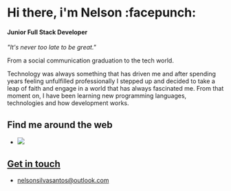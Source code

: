 <h1>Hi there, i'm Nelson :facepunch:</h1>
<h4>Junior Full Stack Developer</h4>


<p><i>"It's never too late to be great."</i></p>
<p>From a social communication graduation to the tech world.</p>
<p>Technology was always something that has driven me and after spending years feeling unfulfilled professionally I stepped up and decided to take a leap of faith and engage in a world that has always fascinated me.
From that moment on, I have been learning new programming languages, technologies and how development works.

<h2>Find me around the web</h2>
<ul>
 <li><a href="https://www.linkedin.com/in/nelsonsantos22/"><img src="https://www.freepik.com/free-icon/linkedin-logo_779994.htm"></li>
</ul>
<h2>Get in touch</h2>
<ul>
 <li><a href="mailto:nelsonsilvasantos@outlook.com">nelsonsilvasantos@outlook.com</li>
</ul>

<!--Here are some ideas to get you started:

- 🔭 I’m currently working on ...
- 🌱 I’m currently learning ...
- 👯 I’m looking to collaborate on ...
- 🤔 I’m looking for help with ...
- 💬 Ask me about ...
- 📫 How to reach me: ...
- 😄 Pronouns: ...
- ⚡ Fun fact: ...
-->
